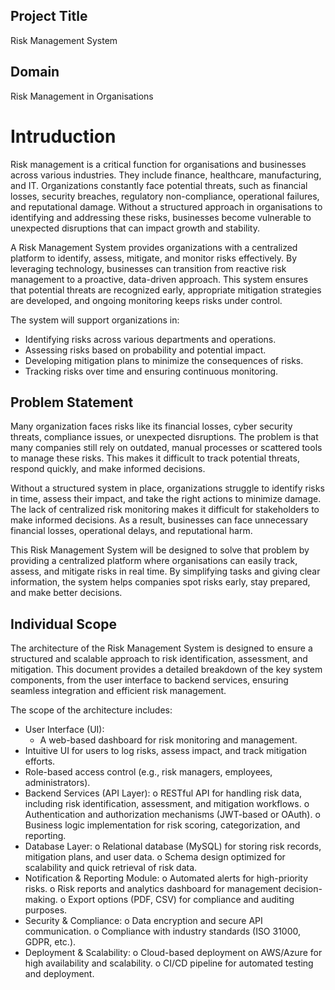 ## Project Title
Risk Management System
## Domain
Risk Management in Organisations
# Intruduction
Risk management is a critical function for organisations and businesses across various industries. They include finance, healthcare, manufacturing, and IT. Organizations constantly face potential threats, such as financial losses, security breaches, regulatory non-compliance, operational failures, and reputational damage. Without a structured approach in organisations to identifying and addressing these risks, businesses become vulnerable to unexpected disruptions that can impact growth and stability.

A Risk Management System provides organizations with a centralized platform to identify, assess, mitigate, and monitor risks effectively. By leveraging technology, businesses can transition from reactive risk management to a proactive, data-driven approach. This system ensures that potential threats are recognized early, appropriate mitigation strategies are developed, and ongoing monitoring keeps risks under control.

The system will support organizations in:
- Identifying risks across various departments and operations.
- Assessing risks based on probability and potential impact.
- Developing mitigation plans to minimize the consequences of risks.
- Tracking risks over time and ensuring continuous monitoring.
  
## Problem Statement
Many organization faces risks like its financial losses, cyber security threats, compliance issues, or unexpected disruptions. The problem is that many companies still rely on outdated, manual processes or scattered tools to manage these risks. This makes it difficult to track potential threats, respond quickly, and make informed decisions.

Without a structured system in place, organizations struggle to identify risks in time, assess their impact, and take the right actions to minimize damage. The lack of centralized risk monitoring makes it difficult for stakeholders to make informed decisions. As a result, businesses can face unnecessary financial losses, operational delays, and reputational harm.

This Risk Management System will be designed to solve that problem by providing a centralized platform where organisations can easily track, assess, and mitigate risks in real time. By simplifying tasks and giving clear information, the system helps companies spot risks early, stay prepared, and make better decisions.

## Individual Scope
The architecture of the Risk Management System is designed to ensure a structured and scalable approach to risk identification, assessment, and mitigation. This document provides a detailed breakdown of the key system components, from the user interface to backend services, ensuring seamless integration and efficient risk management.

The scope of the architecture includes:
-	User Interface (UI):
	- A web-based dashboard for risk monitoring and management.
 - Intuitive UI for users to log risks, assess impact, and track mitigation efforts.
 - Role-based access control (e.g., risk managers, employees, administrators).
- Backend Services (API Layer):
o	RESTful API for handling risk data, including risk identification, assessment, and mitigation workflows.
o	Authentication and authorization mechanisms (JWT-based or OAuth).
o	Business logic implementation for risk scoring, categorization, and reporting.
- Database Layer:
o	Relational database (MySQL) for storing risk records, mitigation plans, and user data.
o	Schema design optimized for scalability and quick retrieval of risk data.
-	Notification & Reporting Module:
o	Automated alerts for high-priority risks.
o	Risk reports and analytics dashboard for management decision-making.
o	Export options (PDF, CSV) for compliance and auditing purposes.
- Security & Compliance:
o	Data encryption and secure API communication.
o	Compliance with industry standards (ISO 31000, GDPR, etc.).
- Deployment & Scalability:
o	Cloud-based deployment on AWS/Azure for high availability and scalability.
o	CI/CD pipeline for automated testing and deployment.


